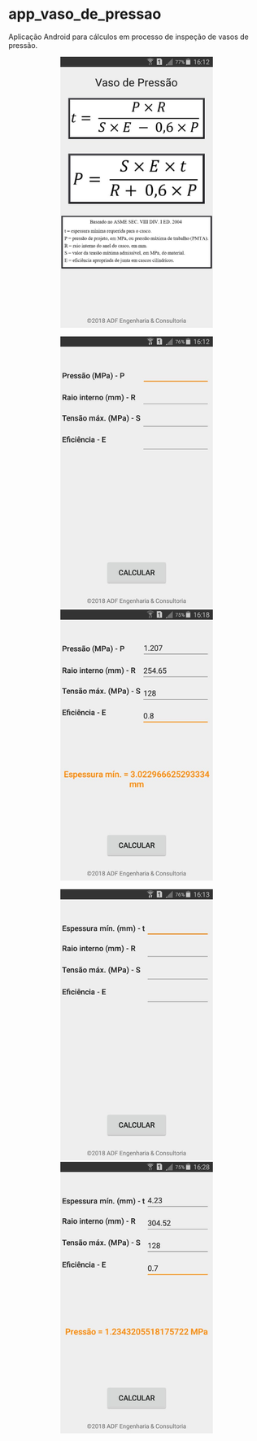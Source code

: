 # app_vaso_de_pressao
Aplicação Android para cálculos em processo de inspeção de vasos de pressão.

<p align="center">
<img src="screenshots/app-1.jpeg" width="300" />
</p>

<p align="center">
<img src="screenshots/app-2.jpeg" width="300" />
<img src="screenshots/app-4.jpeg" width="300" />
</p>

<p align="center">
<img src="screenshots/app-3.jpeg" width="300" />
<img src="screenshots/app-5.jpeg" width="300" />
</p>
